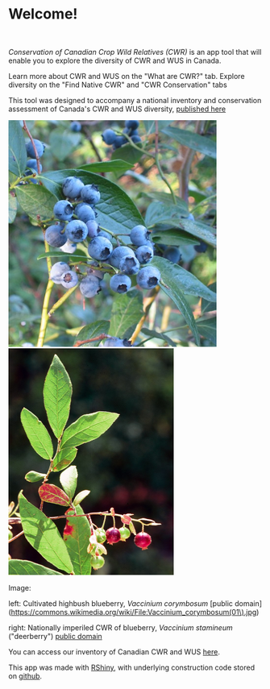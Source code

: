 # Welcome!

<br> 

<i> Conservation of Canadian Crop Wild Relatives (CWR) </i> is an app tool that will enable you to explore the diversity of CWR and WUS in Canada. 

Learn more about CWR and WUS on the "What are CWR?" tab. Explore diversity on the "Find Native CWR" and "CWR Conservation" tabs

This tool was designed to accompany a national inventory and conservation assessment of Canada's CWR and WUS diversity, [published here]()

<p align="float">
  <img width="412.5" height="450" src="Vaccinium_corymbosum.jpg">
  <img width="327.5" height="450" src="Vaccineum_stamineum.jpg">
</p>
Image: 

left: Cultivated highbush blueberry, <i> Vaccinium corymbosum </i> [public domain](https://commons.wikimedia.org/wiki/File:Vaccinium_corymbosum(01\).jpg)

right: Nationally imperiled CWR of blueberry, <i> Vaccinium stamineum  </i> ("deerberry") [public domain](https://commons.wikimedia.org/wiki/File:Vaccineum_stamineum_1120600.jpg)

You can access our inventory of Canadian CWR and WUS 
[here](https://github.com/jensculrich/Canadian_CWR_inventory_and_conservation/blob/main/Input_Data_and_Files/inventory.csv).

This app was made with [RShiny](https://shiny.rstudio.com/), with underlying construction code stored on [github](https://github.com/jensculrich/CWR_app).


